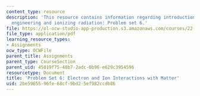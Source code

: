 ```yaml
---
content_type: resource
description: 'This resource contains information regarding introduction to nuclear
  engineering and ionizing radiation: Problem set 6.'
file: https://ol-ocw-studio-app-production.s3.amazonaws.com/courses/22-01-introduction-to-nuclear-engineering-and-ionizing-radiation-fall-2016/2be5965596fe68cf9bd25ef982ccdb86_MIT22_01F16_ProblemSet6.pdf
file_type: application/pdf
learning_resource_types:
- Assignments
ocw_type: OCWFile
parent_title: Assignments
parent_type: CourseSection
parent_uid: 45019f75-48b7-2adc-0b96-e629c3954596
resourcetype: Document
title: 'Problem Set 6: Electron and Ion Interactions with Matter'
uid: 2be59655-96fe-68cf-9bd2-5ef982ccdb86
---
```

